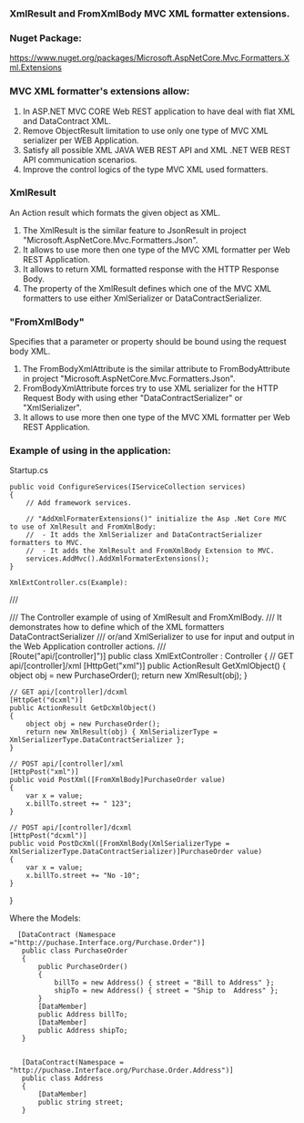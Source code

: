 ### XmlResult and FromXmlBody MVC XML formatter extensions.

### Nuget Package: 
https://www.nuget.org/packages/Microsoft.AspNetCore.Mvc.Formatters.Xml.Extensions 

###  MVC XML formatter's extensions allow:

1. In ASP.NET MVC CORE Web REST application to have deal with flat XML and DataContract XML.
2. Remove ObjectResult limitation to use only one type of MVC XML serializer per WEB Application. 
3. Satisfy all possible XML JAVA WEB REST API and XML .NET WEB REST API communication scenarios.
4. Improve the control logics of the type MVC XML used formatters.

### XmlResult
An Action result which formats the given object as XML.

1. The XmlResult is the similar feature to JsonResult in project "Microsoft.AspNetCore.Mvc.Formatters.Json".
2. It allows to use more then one type of the MVC XML formatter per Web REST Application.
3. It allows to return XML formatted response with the HTTP Response Body. 
4. The property of the XmlResult defines which one of the MVC XML formatters to use either XmlSerializer or DataContractSerializer.

### "FromXmlBody" 
Specifies that a parameter or property should be bound using the request body XML.

1. The FromBodyXmlAttribute is the similar attribute to FromBodyAttribute in project "Microsoft.AspNetCore.Mvc.Formatters.Json".
2. FromBodyXmlAttribute forces try to use XML serializer for the HTTP Request Body with using ether "DataContractSerializer" or "XmlSerializer".
3. It allows to use more then one type of the MVC XML formatter per Web REST Application.

### Example of using in the application:

Startup.cs
```
public void ConfigureServices(IServiceCollection services)
{
    // Add framework services.

    // "AddXmlFormaterExtensions()" initialize the Asp .Net Core MVC to use of XmlResult and FromXmlBody:
    //  - It adds the XmlSerializer and DataContractSerializer formatters to MVC.
    //  - It adds the XmlResult and FromXmlBody Extension to MVC.
    services.AddMvc().AddXmlFormaterExtensions(); 
}

XmlExtController.cs(Example): 
 ```
/// <summary>
/// The Controller example of using of XmlResult and FromXmlBody.
/// It demonstrates how to define which of the XML formatters DataContractSerializer
/// or/and XmlSerializer to use for input and output in the Web Application controller actions.
/// </summary>
[Route("api/[controller]")]
public class XmlExtController : Controller
{
    // GET api/[controller]/xml
    [HttpGet("xml")]
    public ActionResult GetXmlObject()
    {
        object obj = new PurchaseOrder();
        return new XmlResult(obj);
    }

    // GET api/[controller]/dcxml
    [HttpGet("dcxml")]
    public ActionResult GetDcXmlObject()
    {
        object obj = new PurchaseOrder();
        return new XmlResult(obj) { XmlSerializerType = XmlSerializerType.DataContractSerializer };
    }

    // POST api/[controller]/xml
    [HttpPost("xml")]
    public void PostXml([FromXmlBody]PurchaseOrder value)
    {
        var x = value;
        x.billTo.street += " 123";
    }

    // POST api/[controller]/dcxml
    [HttpPost("dcxml")]
    public void PostDcXml([FromXmlBody(XmlSerializerType = XmlSerializerType.DataContractSerializer)]PurchaseOrder value)
    {
        var x = value;
        x.billTo.street += "No -10";
    }

}  

Where the Models:

 ```
   [DataContract (Namespace ="http://puchase.Interface.org/Purchase.Order")]
    public class PurchaseOrder
    {
        public PurchaseOrder()
        {
            billTo = new Address() { street = "Bill to Address" };
            shipTo = new Address() { street = "Ship to  Address" };
        }
        [DataMember]
        public Address billTo;
        [DataMember]
        public Address shipTo;
    }


    [DataContract(Namespace = "http://puchase.Interface.org/Purchase.Order.Address")]
    public class Address
    {
        [DataMember]
        public string street;
    }
